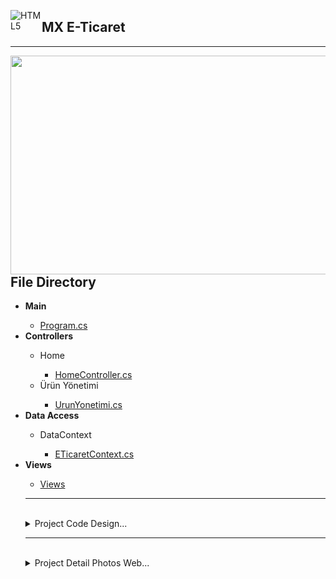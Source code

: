 <img align="left" alt="HTML5" width="50px" src="https://cdn.iconscout.com/icon/free/png-256/microsoft-dot-net-1-1175179.png" /><h2>MX E-Ticaret</h2><hr /> 

<img src="https://i.hizliresim.com/5l2hwyw.png" width="550px" height="350px" align="right"></img>

<h2>File Directory</h2>
<ul>
    <li><b>Main</b></li>
        <ul>
            <li><a href='https://github.com/enesbirool/ETicaret/blob/master/Program.cs'> Program.cs </a></li>
        </ul>
    <li><b>Controllers</b></li>
        <ul>
            <li>Home</li>
                <ul>
                    <li><a href="https://github.com/enesbirool/ETicaret/tree/master/Controllers/HomeController.cs">HomeController.cs</a></li>
                </ul>
            <li>Ürün Yönetimi</li>
                <ul>
                    <li><a href="https://github.com/enesbirool/ETicaret/tree/master/Controllers/UrunYonetimi.cs">UrunYonetimi.cs</a></li>
                </ul>
        </ul>
    <li><b>Data Access</b></li>
        <ul>
            <li>DataContext</li>
                <ul>
                    <li><a href="https://github.com/enesbirool/ETicaret/tree/master/Data/ETicaretContext.cs">ETicaretContext.cs</a></li>
                </ul>
        </ul>
    <li><b>Views</b></li>
                <ul>
                    <li><a href="https://github.com/enesbirool/ETicaret/tree/master/Views">Views</a></li>
                </ul>
    <hr />
    <br>
    <details>
        <summary>Project Code Design...</summary>
        <img src="./projeResimleri/7.PNG"></img>
    </details>
    <hr />
    <br>
    <details>
      <summary>Project Detail Photos Web...</summary>
        <img src="./projeResimleri/1.PNG" height="500"></img>
        <img src="./projeResimleri/2.PNG" height="500"></img> <br>
        <img src="./projeResimleri/3.PNG"></img>
        <img src="./projeResimleri/4.PNG"></img>
        <img src="./projeResimleri/5.PNG"></img>
    </details>
    
    
    
<ul>

